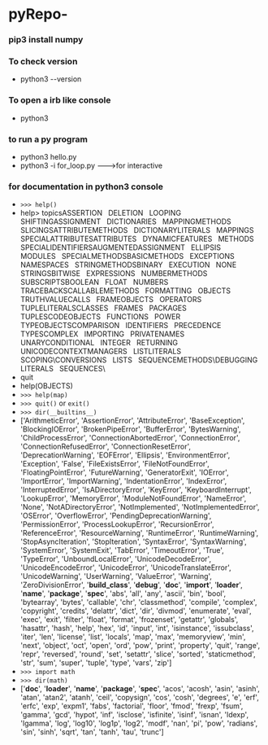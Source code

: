 # pyRepo-

### pip3 install numpy

### To check version

* python3 --version

### To open a irb like console

* python3

### to run a py program

* python3 hello.py
* python3 -i for_loop.py --->for interactive

### for documentation in python3 console

* `>>> help()`
* help> topicsASSERTION&nbsp;&nbsp;           DELETION&nbsp;&nbsp;            LOOPING&nbsp;&nbsp;             SHIFTINGASSIGNMENT&nbsp;&nbsp;          DICTIONARIES&nbsp;&nbsp;        MAPPINGMETHODS&nbsp;&nbsp;      SLICINGSATTRIBUTEMETHODS&nbsp;&nbsp;    DICTIONARYLITERALS&nbsp;&nbsp;  MAPPINGS&nbsp;&nbsp;            SPECIALATTRIBUTESATTRIBUTES&nbsp;&nbsp;          DYNAMICFEATURES&nbsp;&nbsp;     METHODS&nbsp;&nbsp;             SPECIALIDENTIFIERSAUGMENTEDASSIGNMENT&nbsp;&nbsp; ELLIPSIS&nbsp;&nbsp;            MODULES&nbsp;&nbsp;             SPECIALMETHODSBASICMETHODS&nbsp;&nbsp;        EXCEPTIONS&nbsp;&nbsp;          NAMESPACES&nbsp;&nbsp;          STRINGMETHODSBINARY&nbsp;&nbsp;              EXECUTION&nbsp;&nbsp;           NONE&nbsp;&nbsp;                STRINGSBITWISE&nbsp;&nbsp;             EXPRESSIONS&nbsp;&nbsp;         NUMBERMETHODS&nbsp;&nbsp;       SUBSCRIPTSBOOLEAN&nbsp;&nbsp;             FLOAT&nbsp;&nbsp;               NUMBERS&nbsp;&nbsp;             TRACEBACKSCALLABLEMETHODS&nbsp;&nbsp;     FORMATTING&nbsp;&nbsp;          OBJECTS&nbsp;&nbsp;             TRUTHVALUECALLS&nbsp;&nbsp;               FRAMEOBJECTS&nbsp;&nbsp;        OPERATORS&nbsp;&nbsp;           TUPLELITERALSCLASSES&nbsp;&nbsp;             FRAMES&nbsp;&nbsp;              PACKAGES&nbsp;&nbsp;            TUPLESCODEOBJECTS&nbsp;&nbsp;         FUNCTIONS&nbsp;&nbsp;           POWER&nbsp;&nbsp;               TYPEOBJECTSCOMPARISON&nbsp;&nbsp;          IDENTIFIERS&nbsp;&nbsp;         PRECEDENCE&nbsp;&nbsp;          TYPESCOMPLEX&nbsp;&nbsp;             IMPORTING&nbsp;&nbsp;           PRIVATENAMES&nbsp;&nbsp;        UNARYCONDITIONAL&nbsp;&nbsp;         INTEGER&nbsp;&nbsp;             RETURNING&nbsp;&nbsp;           UNICODECONTEXTMANAGERS&nbsp;&nbsp;     LISTLITERALS&nbsp;&nbsp;        SCOPING\CONVERSIONS&nbsp;&nbsp;         LISTS&nbsp;&nbsp;               SEQUENCEMETHODS\DEBUGGING&nbsp;&nbsp;           LITERALS&nbsp;&nbsp;            SEQUENCES\
* quit
* help(OBJECTS)
* `>>> help(map)`
* `>>> quit()` or `exit()`
* `>>> dir(__builtins__)`
* ['ArithmeticError', 'AssertionError', 'AttributeError', 'BaseException', 'BlockingIOError', 'BrokenPipeError', 'BufferError', 'BytesWarning', 'ChildProcessError', 'ConnectionAbortedError', 'ConnectionError', 'ConnectionRefusedError', 'ConnectionResetError', 'DeprecationWarning', 'EOFError', 'Ellipsis', 'EnvironmentError', 'Exception', 'False', 'FileExistsError', 'FileNotFoundError', 'FloatingPointError', 'FutureWarning', 'GeneratorExit', 'IOError', 'ImportError', 'ImportWarning', 'IndentationError', 'IndexError', 'InterruptedError', 'IsADirectoryError', 'KeyError', 'KeyboardInterrupt', 'LookupError', 'MemoryError', 'ModuleNotFoundError', 'NameError', 'None', 'NotADirectoryError', 'NotImplemented', 'NotImplementedError', 'OSError', 'OverflowError', 'PendingDeprecationWarning', 'PermissionError', 'ProcessLookupError', 'RecursionError', 'ReferenceError', 'ResourceWarning', 'RuntimeError', 'RuntimeWarning', 'StopAsyncIteration', 'StopIteration', 'SyntaxError', 'SyntaxWarning', 'SystemError', 'SystemExit', 'TabError', 'TimeoutError', 'True', 'TypeError', 'UnboundLocalError', 'UnicodeDecodeError', 'UnicodeEncodeError', 'UnicodeError', 'UnicodeTranslateError', 'UnicodeWarning', 'UserWarning', 'ValueError', 'Warning', 'ZeroDivisionError', '__build_class__', '__debug__', '__doc__', '__import__', '__loader__', '__name__', '__package__', '__spec__', 'abs', 'all', 'any', 'ascii', 'bin', 'bool', 'bytearray', 'bytes', 'callable', 'chr', 'classmethod', 'compile', 'complex', 'copyright', 'credits', 'delattr', 'dict', 'dir', 'divmod', 'enumerate', 'eval', 'exec', 'exit', 'filter', 'float', 'format', 'frozenset', 'getattr', 'globals', 'hasattr', 'hash', 'help', 'hex', 'id', 'input', 'int', 'isinstance', 'issubclass', 'iter', 'len', 'license', 'list', 'locals', 'map', 'max', 'memoryview', 'min', 'next', 'object', 'oct', 'open', 'ord', 'pow', 'print', 'property', 'quit', 'range', 'repr', 'reversed', 'round', 'set', 'setattr', 'slice', 'sorted', 'staticmethod', 'str', 'sum', 'super', 'tuple', 'type', 'vars', 'zip']
* `>>> import math`
* `>>> dir(math)`
* ['__doc__', '__loader__', '__name__', '__package__', '__spec__', 'acos', 'acosh', 'asin', 'asinh', 'atan', 'atan2', 'atanh', 'ceil', 'copysign', 'cos', 'cosh', 'degrees', 'e', 'erf', 'erfc', 'exp', 'expm1', 'fabs', 'factorial', 'floor', 'fmod', 'frexp', 'fsum', 'gamma', 'gcd', 'hypot', 'inf', 'isclose', 'isfinite', 'isinf', 'isnan', 'ldexp', 'lgamma', 'log', 'log10', 'log1p', 'log2', 'modf', 'nan', 'pi', 'pow', 'radians', 'sin', 'sinh', 'sqrt', 'tan', 'tanh', 'tau', 'trunc']
